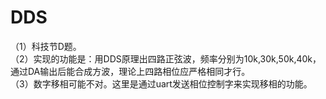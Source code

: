 # DDS
（1）科技节D题。       
（2）实现的功能是：用DDS原理出四路正弦波，频率分别为10k,30k,50k,40k，通过DA输出后能合成方波，理论上四路相位应严格相同才行。        
（3）数字移相可能不对。这里是通过uart发送相位控制字来实现移相的功能。
